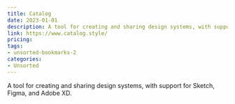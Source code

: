 ```yaml
---
title: Catalog
date: 2023-01-01
description: A tool for creating and sharing design systems, with support for Sketch, Figma, and Adobe XD.
link: https://www.catalog.style/
pricing: 
tags: 
- unsorted-bookmarks-2 
categories: 
- Unsorted 
---
```


A tool for creating and sharing design systems, with support for Sketch, Figma, and Adobe XD.